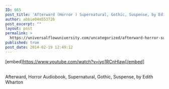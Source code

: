 ```yaml
---
ID: 665
post_title: 'Afterward (Horror ) Supernatural, Gothic, Suspense, by Edith Wharton #UfU'
author: abbie04m553726
post_excerpt: ""
layout: post
permalink: >
  https://universalflowuniversity.com/uncategorized/afterward-horror-supernatural-gothic-suspense-by-edith-wharton-ufu/
published: true
post_date: 2014-02-19 12:49:12
---
```

[embed]https://www.youtube.com/watch?v=iyo1RCnHlaw[/embed]</br></br>
<p>Afterward, Horror Audiobook, Supernatural, Gothic, Suspense, by Edith Wharton</p>